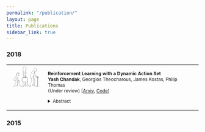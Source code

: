 ```yaml
---
permalink: "/publication/"
layout: page
title: Publications
sidebar_link: true
---
```




<style>

table {
  margin-bottom: 1rem;
  width: 100%;
  font-size: 85%;
  border: 0px solid $border-color;
  border-collapse: collapse;
}

td,
th {
  padding: .25rem .5rem;
  border: 0px solid $border-color;
}

th {
  text-align: left;
}

tbody tr:nth-child(odd) td,
tbody tr:nth-child(odd) th {
  background-color: transparent;
}

paper {
 color: #; 
 font-weight:bold;
}
</style>

### 2018

<table width="100%" align="center" border="0" cellspacing="0" cellpadding="20">
   <tr>
     <td width="20%"  valign="top">
            <img src="/images/talk_lifelong.png" alt="talk_lifelong" align="top" style="width: 80%; margin:0px 10px; border-radius:0%"/> 
     </td>
     <td valign="top" width="85%">
          <p><paper>Reinforcement Learning with a Dynamic Action Set</paper>
          <br>
          <b>Yash Chandak</b>,
          Georgios Theocharous,
          James Kostas,
          Philip Thomas
          <br>
            (Under review)
          [<a href="">Arxiv</a>, <a href="">Code</a>]
          <details>
            <summary>Abstract</summary>            
              <p class="message">
                Abstract  
              </p>
          </details>
                    </p>  
      </td>
    </tr>
</table>

### 2015

